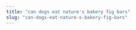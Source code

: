 ```yaml
---
title: "can dogs eat nature's bakery fig bars"
slug: "can-dogs-eat-nature-s-bakery-fig-bars"
---
```



